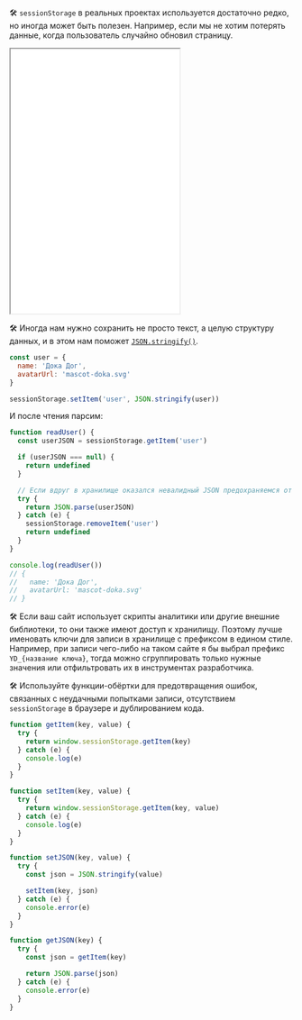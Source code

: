 🛠 `sessionStorage` в реальных проектах используется достаточно редко, но иногда может быть полезен. Например, если мы не хотим потерять данные, когда пользователь случайно обновил страницу.

<iframe title="Сохранение данных формы — sessionStorage — Дока" src="../demos/form-data/" height="470"></iframe>

🛠 Иногда нам нужно сохранить не просто текст, а целую структуру данных, и в этом нам поможет [`JSON.stringify()`](/tools/json/#preobrazovanie-v-json).

```js
const user = {
  name: 'Дока Дог',
  avatarUrl: 'mascot-doka.svg'
}

sessionStorage.setItem('user', JSON.stringify(user))
```

И после чтения парсим:

```js
function readUser() {
  const userJSON = sessionStorage.getItem('user')

  if (userJSON === null) {
    return undefined
  }

  // Если вдруг в хранилище оказался невалидный JSON предохраняемся от этого
  try {
    return JSON.parse(userJSON)
  } catch (e) {
    sessionStorage.removeItem('user')
    return undefined
  }
}

console.log(readUser())
// {
//   name: 'Дока Дог',
//   avatarUrl: 'mascot-doka.svg'
// }
```

🛠 Если ваш сайт использует скрипты аналитики или другие внешние библиотеки, то они также имеют доступ к хранилищу. Поэтому лучше именовать ключи для записи в хранилище с префиксом в едином стиле. Например, при записи чего-либо на таком сайте я бы выбрал префикс `YD_{название ключа}`, тогда можно сгруппировать только нужные значения или отфильтровать их в инструментах разработчика.

🛠 Используйте функции-обёртки для предотвращения ошибок, связанных с неудачными попытками записи, отсутствием `sessionStorage` в браузере и дублированием кода.

```js
function getItem(key, value) {
  try {
    return window.sessionStorage.getItem(key)
  } catch (e) {
    console.log(e)
  }
}

function setItem(key, value) {
  try {
    return window.sessionStorage.getItem(key, value)
  } catch (e) {
    console.log(e)
  }
}

function setJSON(key, value) {
  try {
    const json = JSON.stringify(value)

    setItem(key, json)
  } catch (e) {
    console.error(e)
  }
}

function getJSON(key) {
  try {
    const json = getItem(key)

    return JSON.parse(json)
  } catch (e) {
    console.error(e)
  }
}
```
